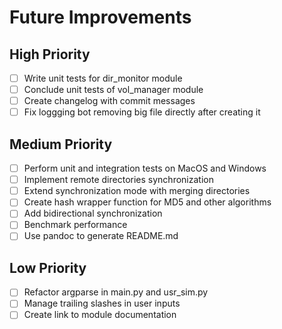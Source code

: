 # Future Improvements

## High Priority

- [ ] Write unit tests for dir_monitor module
- [ ] Conclude unit tests of vol_manager module
- [ ] Create changelog with commit messages
- [ ] Fix loggging bot removing big file directly after creating it

## Medium Priority
- [ ] Perform unit and integration tests on MacOS and Windows
- [ ] Implement remote directories synchronization 
- [ ] Extend synchronization mode with merging directories
- [ ] Create hash wrapper function for MD5 and other algorithms
- [ ] Add bidirectional synchronization
- [ ] Benchmark performance
- [ ] Use pandoc to generate README.md

## Low Priority
- [ ] Refactor argparse in main.py and usr_sim.py
- [ ] Manage trailing slashes in user inputs
- [ ] Create link to module documentation